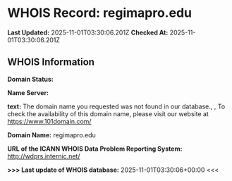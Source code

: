 # WHOIS Record: regimapro.edu

**Last Updated:** 2025-11-01T03:30:06.201Z
**Checked At:** 2025-11-01T03:30:06.201Z

## WHOIS Information

**Domain Status:** 

**Name Server:** 

**text:** The domain name you requested was not found in our database., , To check the availability of this domain name, please visit our website at https://www.101domain.com/

**Domain Name:** regimapro.edu

**URL of the ICANN WHOIS Data Problem Reporting System:** http://wdprs.internic.net/

**>>> Last update of WHOIS database:** 2025-11-01T03:30:06+00:00 <<<

